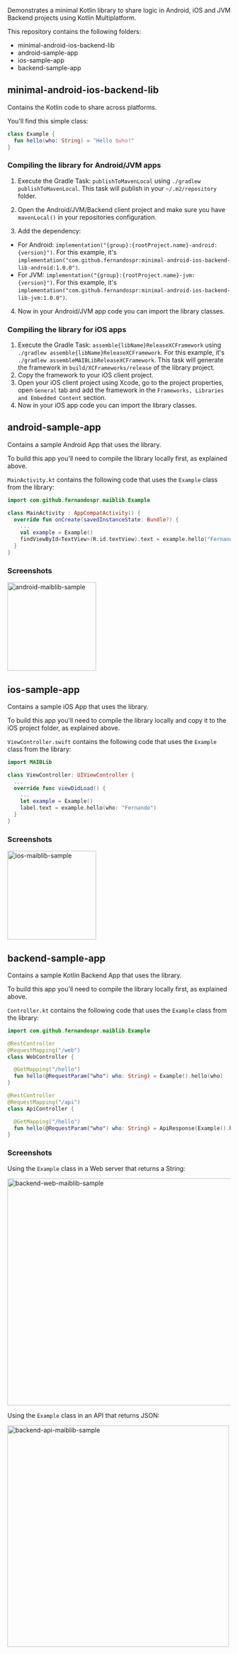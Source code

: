 Demonstrates a minimal Kotlin library to share logic in Android, iOS and JVM Backend projects using Kotlin Multiplatform.

This repository contains the following folders:
* minimal-android-ios-backend-lib
* android-sample-app
* ios-sample-app
* backend-sample-app

## minimal-android-ios-backend-lib
Contains the Kotlin code to share across platforms.

You'll find this simple class:
```kotlin
class Example {
  fun hello(who: String) = "Hello $who!"
}
```
### Compiling the library for Android/JVM apps
1. Execute the Gradle Task: `publishToMavenLocal` using `./gradlew publishToMavenLocal`.
This task will publish in your `~/.m2/repository` folder.

2. Open the Android/JVM/Backend client project and make sure you have `mavenLocal()` in your repositories configuration.
3. Add the dependency:
* For Android: `implementation("{group}:{rootProject.name}-android:{version}")`. For this example, it's `implementation("com.github.fernandospr:minimal-android-ios-backend-lib-android:1.0.0")`.
* For JVM: `implementation("{group}:{rootProject.name}-jvm:{version}")`. For this example, it's `implementation("com.github.fernandospr:minimal-android-ios-backend-lib-jvm:1.0.0")`.
4. Now in your Android/JVM app code you can import the library classes.
  
### Compiling the library for iOS apps
1. Execute the Gradle Task: `assemble{libName}ReleaseXCFramework` using `./gradlew assemble{libName}ReleaseXCFramework`. For this example, it's `./gradlew assembleMAIBLibReleaseXCFramework`. This task will generate the framework in `build/XCFrameworks/release` of the library project.
2. Copy the framework to your iOS client project.
3. Open your iOS client project using Xcode, go to the project properties, open `General` tab and add the framework in the `Frameworks, Libraries and Embedded Content` section.
4. Now in your iOS app code you can import the library classes.

## android-sample-app
Contains a sample Android App that uses the library.

To build this app you'll need to compile the library locally first, as explained above.

`MainActivity.kt` contains the following code that uses the `Example` class from the library:

```kotlin
import com.github.fernandospr.maiblib.Example

class MainActivity : AppCompatActivity() {
  override fun onCreate(savedInstanceState: Bundle?) {
    ...
    val example = Example()
    findViewById<TextView>(R.id.textView).text = example.hello("Fernando")
  }
}
```

### Screenshots
<img width="200" alt="android-maiblib-sample" src="https://user-images.githubusercontent.com/4404680/177391909-a2043ddd-54c1-4186-88f7-aa16f8185cea.png">


## ios-sample-app
Contains a sample iOS App that uses the library.

To build this app you'll need to compile the library locally and copy it to the iOS project folder, as explained above.

`ViewController.swift` contains the following code that uses the `Example` class from the library:

```swift
import MAIBLib

class ViewController: UIViewController {
  ...
  override func viewDidLoad() {
    ...
    let example = Example()
    label.text = example.hello(who: "Fernando")
  }
}
```

### Screenshots
<img width="200" alt="ios-maiblib-sample" src="https://user-images.githubusercontent.com/4404680/177391856-ff00adae-6392-4164-8fd5-d5d5b5949eb2.png">

## backend-sample-app
Contains a sample Kotlin Backend App that uses the library.

To build this app you'll need to compile the library locally first, as explained above.

`Controller.kt` contains the following code that uses the `Example` class from the library:
```kotlin
import com.github.fernandospr.maiblib.Example

@RestController
@RequestMapping("/web")
class WebController {

  @GetMapping("/hello")
  fun hello(@RequestParam("who") who: String) = Example().hello(who)
}

@RestController
@RequestMapping("/api")
class ApiController {

  @GetMapping("/hello")
  fun hello(@RequestParam("who") who: String) = ApiResponse(Example().hello(who))
}
```

### Screenshots
Using the `Example` class in a Web server that returns a String:

<img width="512" alt="backend-web-maiblib-sample" src="https://user-images.githubusercontent.com/4404680/177391204-da62b53f-2bb2-4830-aefe-ddbd5bab12ed.png">

Using the `Example` class in an API that returns JSON:

<img width="500" alt="backend-api-maiblib-sample" src="https://user-images.githubusercontent.com/4404680/177391224-2c4572c6-9aaf-47d7-8a6b-4a1cceabd402.png">


